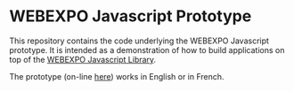 # WEBEXPO Javascript Prototype

This repository contains the code underlying the WEBEXPO Javascript prototype. It is intended as a demonstration of how to build applications on top of the [WEBEXPO Javascript Library](https://github.com/webexpo/webexpo_js_lib).

The prototype (on-line [here](https://expostats.ca/proto)) works in English or in French.
